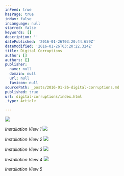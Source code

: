 ```yaml
---
inFeed: true
hasPage: true
inNav: false
inLanguage: null
starred: false
keywords: []
description: ''
datePublished: '2016-01-26T03:20:44.659Z'
dateModified: '2016-01-26T03:20:22.324Z'
title: Digital Corruptions
author: []
authors: []
publisher:
  name: null
  domain: null
  url: null
  favicon: null
sourcePath: _posts/2016-01-26-digital-corruptions.md
published: true
url: digital-corruptions/index.html
_type: Article

---
```

![](https://the-grid-user-content.s3-us-west-2.amazonaws.com/04724796-0691-4696-baa1-a3ce66b25ea2.jpg)

_Installation View 1_
![](https://the-grid-user-content.s3-us-west-2.amazonaws.com/b503fe7f-26f4-46b9-8b47-ec7684b25b6c.jpg)

_Installation View 2_
![](https://the-grid-user-content.s3-us-west-2.amazonaws.com/b003c44d-462f-456c-92e4-6b5a73ca463e.jpg)

_Installation View 3_
![](https://the-grid-user-content.s3-us-west-2.amazonaws.com/18895a34-55f5-46ed-b0c4-9af5fbd2ef8c.jpg)

_Installation View 4_
![](https://the-grid-user-content.s3-us-west-2.amazonaws.com/c97b6a70-1ae4-4910-87d6-1e80702fad84.jpg)

_Installation View 5_